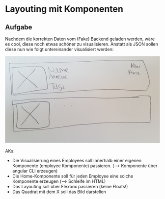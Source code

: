 # Layouting mit Komponenten

## Aufgabe
Nachdem die korrekten Daten vom (Fake) Backend geladen werden, wäre es cool, diese noch etwas schöner zu visualisieren. 
Anstatt als JSON sollen diese nun wie folgt untereinander visualisiert werden:

![Layouting](layout.jpeg)

AKs:
* Die Visualisierung eines Employees soll innerhalb einer eigenen Komponente (employee Komponente) passieren. (--> Komponente über angular CLI erzeugen)
* Die Home-Komponente soll für jeden Employee eine solche Komponente erzeugen (--> Schleife im HTML)
* Das Layouting soll über Flexbox passieren (keine Floats!)
* Das Quadrat mit dem X soll das Bild darstellen